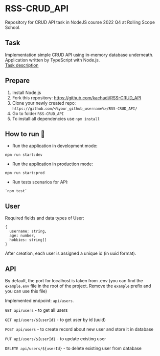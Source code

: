 # RSS-CRUD_API
Repository for CRUD API task in NodeJS course 2022 Q4 at Rolling Scope School.  


## Task
Implementation simple CRUD API using in-memory database underneath. Application written by TypeScript with Node.js.  
[Task description](https://github.com/AlreadyBored/nodejs-assignments/blob/main/assignments/crud-api/assignment.md)

## Prepare 
1. Install Node.js
2. Fork this repository: https://github.com/kachadi/RSS-CRUD_API
3. Clone your newly created repo: `https://github.com/<%your_github_username%>/RSS-CRUD_API/`
4. Go to folder `RSS-CRUD_API`
5. To install all dependencies use `npm install`

## How to run 🚀
* Run the application in development mode:  
```
npm run start:dev
```
* Run the application in production mode:
```
npm run start:prod 
```
* Run tests scenarios for API:  
```
`npm test`  
```
## User
Required fields and data types of User:

```
{
  username: string,
  age: number,
  hobbies: string[]
}
```
After creation, each user is assigned a unique id (in uuid format).

## API
By default, the port for localhost is taken from .env (you can find the `example.env` file in the root of the project. Remove the `example` prefix and you can use this file)  
  
Implemented endpoint: `api/users`.


`GET api/users` - to get all users

`GET api/users/${userId}` - to get user by id (uuid)

`POST api/users` - to create record about new user and store it in database

`PUT api/users/${userId}` - to update existing user

`DELETE api/users/${userId}` - to delete existing user from database

